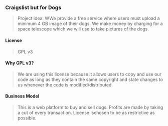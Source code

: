 ### Craigslist but for Dogs

> Project idea: WWe provide a free service where users must upload a minimum 4 GB image of their dogs. We make money by charging for a space telescope which we will use to take pictures of the dogs. 

#### License
> GPL v3

#### Why GPL v3?
> We are using this license because it allows users to copy and use our code as long as they contain the same copyright and state changes to us whenever the code is modified/distributed.

#### Business Model
> This is a web platform to buy and sell dogs. Profits are made by taking a cut of every transaction. License
> ischosen to be as restrictive as possible.
